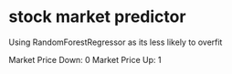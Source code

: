 # stock market predictor

Using RandomForestRegressor as its less likely to overfit

Market Price Down: 0
Market Price Up: 1